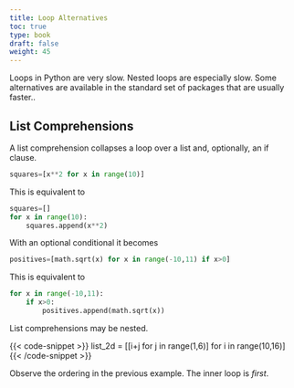 ```yaml
---
title: Loop Alternatives
toc: true
type: book
draft: false
weight: 45
---
```


Loops in Python are very slow.  Nested loops are especially slow.  Some alternatives are available in the standard set of packages that are usually faster..

## List Comprehensions

A list comprehension collapses a loop over a list and, optionally, an if clause.

```python
squares=[x**2 for x in range(10)]
```

This is equivalent to

```python
squares=[]
for x in range(10):
    squares.append(x**2)
```

With an optional conditional it becomes

```python
positives=[math.sqrt(x) for x in range(-10,11) if x>0]
```

This is equivalent to

```python
for x in range(-10,11):
    if x>0:
        positives.append(math.sqrt(x))
```

List comprehensions may be nested.

{{< code-snippet >}}
list_2d = [[i+j for j in range(1,6)] for i in range(10,16)]
{{< /code-snippet >}}

Observe the ordering in the previous example.  The inner loop is _first_.
  
